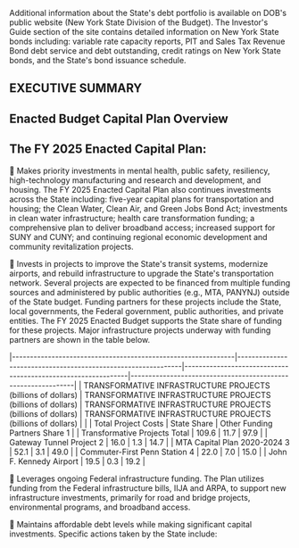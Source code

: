 Additional information about the State's debt portfolio is available on DOB's public website (New York State Division of the Budget). The Investor's Guide section of the site contains detailed information on New York State bonds including: variable rate capacity reports, PIT and Sales Tax Revenue Bond debt service and debt outstanding, credit ratings on New York State bonds, and the State's bond issuance schedule.

## **EXECUTIVE SUMMARY**

## **Enacted Budget Capital Plan Overview**

## **The FY 2025 Enacted Capital Plan:**

 Makes priority investments in mental health, public safety, resiliency, high-technology manufacturing and research and development, and housing. The FY 2025 Enacted Capital Plan also continues investments across the State including: five-year capital plans for transportation and housing; the Clean Water, Clean Air, and Green Jobs Bond Act; investments in clean water infrastructure; health care transformation funding; a comprehensive plan to deliver broadband access; increased support for SUNY and CUNY; and continuing regional economic development and community revitalization projects.

 Invests in projects to improve the State's transit systems, modernize airports, and rebuild infrastructure to upgrade the State's transportation network. Several projects are expected to be financed from multiple funding sources and administered by public authorities (e.g., MTA, PANYNJ) outside of the State budget. Funding partners for these projects include the State, local governments, the Federal government, public authorities, and private entities. The FY 2025 Enacted Budget supports the State share of funding for these projects. Major infrastructure projects underway with funding partners are shown in the table below.

|--------------------------------------------------------------|--------------------------------------------------------------|--------------------------------------------------------------|--------------------------------------------------------------|
| TRANSFORMATIVE INFRASTRUCTURE PROJECTS (billions of dollars) | TRANSFORMATIVE INFRASTRUCTURE PROJECTS (billions of dollars) | TRANSFORMATIVE INFRASTRUCTURE PROJECTS (billions of dollars) | TRANSFORMATIVE INFRASTRUCTURE PROJECTS (billions of dollars) |
|                                                              | Total Project  Costs                                         | State Share                                                  | Other Funding  Partners Share  1                             |
| Transformative Projects Total                                | 109.6                                                        | 11.7                                                         | 97.9                                                         |
| Gateway Tunnel Project  2                                    | 16.0                                                         | 1.3                                                          | 14.7                                                         |
| MTA Capital Plan 2020-2024  3                                | 52.1                                                         | 3.1                                                          | 49.0                                                         |
| Commuter-First Penn Station  4                               | 22.0                                                         | 7.0                                                          | 15.0                                                         |
| John F. Kennedy Airport                                      | 19.5                                                         | 0.3                                                          | 19.2                                                         |

 Leverages ongoing Federal infrastructure funding. The Plan utilizes funding from the Federal infrastructure bills, IIJA and ARPA, to support new infrastructure investments, primarily for road and bridge projects, environmental programs, and broadband access.

 Maintains affordable debt levels while making significant capital investments. Specific actions taken by the State include: